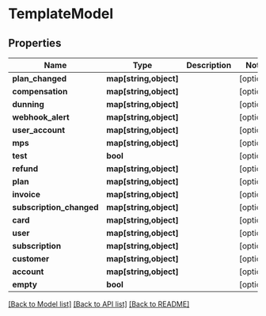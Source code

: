 # TemplateModel

## Properties
Name | Type | Description | Notes
------------ | ------------- | ------------- | -------------
**plan_changed** | **map[string,object]** |  | [optional] 
**compensation** | **map[string,object]** |  | [optional] 
**dunning** | **map[string,object]** |  | [optional] 
**webhook_alert** | **map[string,object]** |  | [optional] 
**user_account** | **map[string,object]** |  | [optional] 
**mps** | **map[string,object]** |  | [optional] 
**test** | **bool** |  | [optional] 
**refund** | **map[string,object]** |  | [optional] 
**plan** | **map[string,object]** |  | [optional] 
**invoice** | **map[string,object]** |  | [optional] 
**subscription_changed** | **map[string,object]** |  | [optional] 
**card** | **map[string,object]** |  | [optional] 
**user** | **map[string,object]** |  | [optional] 
**subscription** | **map[string,object]** |  | [optional] 
**customer** | **map[string,object]** |  | [optional] 
**account** | **map[string,object]** |  | [optional] 
**empty** | **bool** |  | [optional] 

[[Back to Model list]](../../README.md#documentation-for-models) [[Back to API list]](../../README.md#documentation-for-api-endpoints) [[Back to README]](../../README.md)

